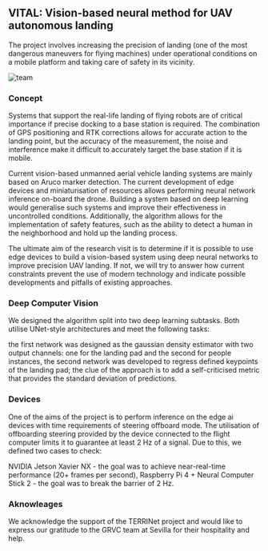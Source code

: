 ## VITAL: Vision-based neural method for UAV autonomous landing

The project involves increasing the precision of landing (one of the most dangerous maneuvers for flying machines) under operational conditions on a mobile platform and taking care of safety in its vicinity.

![team](https://putvision.github.io/assets/images/posts/2022/03/terrinet-we.webp)

### Concept
Systems that support the real-life landing of flying robots are of critical importance if precise docking to a base station is required. The combination of GPS positioning and RTK corrections allows for accurate action to the landing point, but the accuracy of the measurement, the noise and interference make it difficult to accurately target the base station if it is mobile.

Current vision-based unmanned aerial vehicle landing systems are mainly based on Aruco marker detection. The current development of edge devices and miniaturisation of resources allows performing neural network inference on-board the drone. Building a system based on deep learning would generalise such systems and improve their effectiveness in uncontrolled conditions. Additionally, the algorithm allows for the implementation of safety features, such as the ability to detect a human in the neighborhood and hold up the landing process.

The ultimate aim of the research visit is to determine if it is possible to use edge devices to build a vision-based system using deep neural networks to improve precision UAV landing. If not, we will try to answer how current constraints prevent the use of modern technology and indicate possible developments and pitfalls of existing approaches.

### Deep Computer Vision
We designed the algorithm split into two deep learning subtasks. Both utilise UNet-style architectures and meet the following tasks:

the first network was designed as the gaussian density estimator with two output channels: one for the landing pad and the second for people instances,
the second network was developed to regress defined keypoints of the landing pad; the clue of the approach is to add a self-criticised metric that provides the standard deviation of predictions.

### Devices
One of the aims of the project is to perform inference on the edge ai devices with time requirements of steering offboard mode. The utilisation of offboarding steering provided by the device connected to the flight computer limits it to guarantee at least 2 Hz of a signal. Due to this, we defined two cases to check:

NVIDIA Jetson Xavier NX - the goal was to achieve near-real-time performance (20+ frames per second),
Raspberry Pi 4 + Neural Computer Stick 2 - the goal was to break the barrier of 2 Hz.

### Aknowleages

We acknowledge the support of the TERRINet project and would like to express our gratitude to the GRVC team at Sevilla for their hospitality and help.
